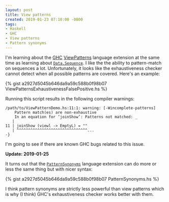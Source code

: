 ```yaml
---
layout: post
title: View patterns
created: 2019-01-23 07:10:00 -0800
tags:
- Haskell
- GHC
- View patterns
- Pattern synonyms
---
```

I'm learning about the [GHC][ghc] [ViewPatterns][view-patterns-ghc] language extension at the same time as learning about [`Data.Sequence`][data-sequence]. I like the the ability to pattern-match on sequences a lot. Unfortunately, it looks like the exhaustiveness checker cannot detect when all possible patterns are covered. Here's an example:

{% gist a2927d5045b646da9a59c588b0f98b07 ViewPatternsExhaustivenessFalsePositive.hs %}

Running this script results in the following compiler warnings:

```
/path/to/ViewPatternDemo.hs:11:1: warning: [-Wincomplete-patterns]
    Pattern match(es) are non-exhaustive
    In an equation for ‘joinShow’: Patterns not matched: _
   |
11 | joinShow (viewl -> EmptyL) = ""
   | ^^^^^^^^^^^^^^^^^^^^^^^^^^^^^^^...
-}
```

I'm going to see if there are known GHC bugs related to this issue.

**Update: 2019-01-25**

It turns out that the [`PatternSynonyms`][pattern-synonyms] language extension can do more or less the same thing but with nicer syntax:

{% gist a2927d5045b646da9a59c588b0f98b07 PatternSynonyms.hs %}

I think pattern synonyms are strictly less powerful than view patterns which is why (I think) GHC's exhaustiveness checker works better with them.

[data-sequence]: hackage.haskell.org/package/containers/docs/Data-Sequence.html
[ghc]: http://ghc.haskell.org/
[pattern-synonyms]: https://ghc.haskell.org/trac/ghc/wiki/PatternSynonyms/Implementation
[view-patterns-ghc]: https://ghc.haskell.org/trac/ghc/wiki/ViewPatterns
